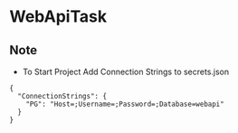 ﻿# WebApiTask

## Note

- To Start Project Add Connection Strings to secrets.json
```
{
  "ConnectionStrings": {
    "PG": "Host=;Username=;Password=;Database=webapi"
  }
}
```
